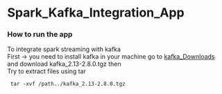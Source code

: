 # Spark_Kafka_Integration_App

### How to run the app 
To integrate spark streaming with kafka <br />
First -> 
 you need to install kafka in your machine go to [kafka_Downloads](https://www.apache.org/dyn/closer.cgi?path=/kafka/2.8.0/kafka_2.13-2.8.0.tgz) 
 and download kafka_2.13-2.8.0.tgz then  <br />
 Try to extract files using tar
 ```
  tar -xvf /path../kafka_2.13-2.8.0.tgz
 ```

